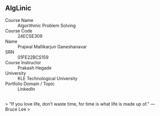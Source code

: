 ## AlgLinic

<!--### Hello, I'm Prajwal Mallikarjun Ganeshanavar 👋

I am passionate about technology and problem-solving. Here's a glimpse of my work:-->

<!--## 🛠️ Projects
- **Project 1**: A short description of your project.
- **Project 2**: A short description of another project.--->

<!--## 🚀 Skills
- C++, Python
- Data Structures and Algorithms
- Kubernetes, Docker

## 🌐 Find Me Online
- [GitHub](https://github.com/PrajwalMG159)
- [LinkedIn](https://www.linkedin.com/in/prajwal-ganeshanavar-55484126a?utm_source=share&utm_campaign=share_via&utm_content=profile&utm_medium=android_app)
-->
<!-----## Portfolio Topic---->
<!-----![Project Screenshot](assets/image.jpg) ----->
<dl>
<dt>Course Name</dt>
<dd>Algorithmic Problem Solving</dd>
<dt>Course Code</dt>
<dd>24ECSE309</dd>
<dt>Name</dt>
<dd>Prajwal Mallikarjun Ganeshanavar</dd>
<dt>SRN</dt>
<dd>01FE22BCS159</dd>
<dt>Course Instructor</dt>
<dd>Prakash Hegade</dd>
<dt>University</dt>
<dd>KLE Technological University</dd>
<dt>Portfolio Domain / Topic</dt>
<dd>LinkedIn</dd>
</dl>

<br> 
> “If you love life, don’t waste time, for time is what life is made up of.” —Bruce Lee
>
